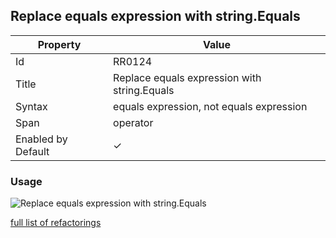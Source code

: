 ## Replace equals expression with string\.Equals

| Property | Value |
| -------- | ----- |
| Id | RR0124 |
| Title | Replace equals expression with string\.Equals |
| Syntax | equals expression, not equals expression |
| Span | operator |
| Enabled by Default | &#x2713; |

### Usage

![Replace equals expression with string\.Equals](../../images/refactorings/ReplaceEqualsExpressionWithStringEquals.png)

[full list of refactorings](Refactorings.md)